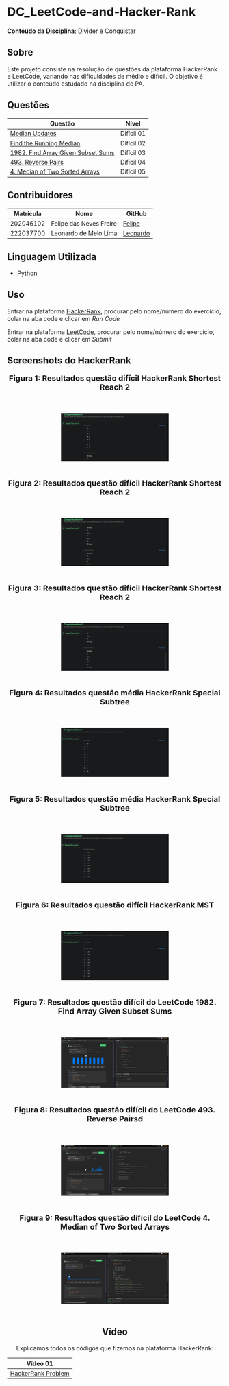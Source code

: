# DC_LeetCode-and-Hacker-Rank

**Conteúdo da Disciplina**: Divider e Conquistar

## Sobre

Este projeto consiste na resolução de questões da plataforma HackerRank e LeetCode, variando nas dificuldades de médio e difícil. O objetivo é utilizar o conteúdo estudado na disciplina de PA.

## Questões

<center>

</head>
<body>

<table>
    <thead>
        <tr>
            <th>Questão</th>
            <th>Nível</th>
        </tr>
    </thead>
    <tbody>
        <tr>
            <td><a href="https://www.hackerrank.com/challenges/median/problem" target="_blank">Median Updates</td>
            <td>Difícil 01</td>
        </tr>
        <tr>
            <td><a href="https://www.hackerrank.com/challenges/find-the-running-median/problem" target="_blank">Find the Running Median</td>
            <td>Difícil 02</td>
        </tr>
        <tr>
            <td><a href="https://leetcode.com/problems/find-array-given-subset-sums/description/?envType=problem-list-v2&envId=divide-and-conquer" target="_blank">1982. Find Array Given Subset Sums</td>
            <td>Difícil 03</td>
        </tr>
        <tr>
            <td><a href="https://leetcode.com/problems/reverse-pairs/description/?envType=problem-list-v2&envId=divide-and-conquer" target="_blank">493. Reverse Pairs</td>
            <td>Difícil 04</td>
        </tr>
         <tr>
            <td><a href="https://leetcode.com/problems/median-of-two-sorted-arrays/?envType=problem-list-v2&envId=divide-and-conquer" target="_blank">4. Median of Two Sorted Arrays</td>
            <td>Difícil 05</td>
        </tr>
    </tbody>
</table>

</body>
</html>

</center>

## Contribuidores

<center>

</head>
<body>

<table>
    <thead>
        <tr>
            <th>Matrícula</th>
            <th>Nome</th>
            <th>GitHub</th>
        </tr>
    </thead>
    <tbody>
        <tr>
            <td>202046102</td>
            <td>Felipe das Neves Freire</td>
            <td><a href="https://github.com/FelipeFreire-gf" target="_blank">Felipe</a></td>
        </tr>
        <tr>
            <td>222037700</td>
            <td>Leonardo de Melo Lima</td>
            <td><a href="https://github.com/leozinlima" target="_blank">Leonardo</a></td>
        </tr>
    </tbody>
</table>

</body>
</html>

</center>

## Linguagem Utilizada

- Python

## Uso

Entrar na plataforma [HackerRank](https://www.hackerrank.com/dashboard), procurar pelo nome/número do exercício, colar na aba code e clicar em _Run Code_

Entrar na plataforma [LeetCode](https://leetcode.com/problem-list/divide-and-conquer/), procurar pelo nome/número do exercício, colar na aba code e clicar em _Submit_

## Screenshots do HackerRank

<div align="center">
  <font size="4"><p style="text-align: center; margin-bottom: 50px;"><b>Figura 1: Resultados questão difícil HackerRank Shortest Reach 2</b></p></font>
</div>

<div align="center">
<img src="Assets/QuestaoDificil1_case0_1.png" alt="inicial" style=" max-width: 50%; height: auto; margin-bottom: 20px;">
</div>
<div align="center">

<div align="center">
  <font size="4"><p style="text-align: center; margin-bottom: 50px;"><b>Figura 2: Resultados questão difícil HackerRank Shortest Reach 2</b></p></font>
</div>

<div align="center">
<img src="Assets/QuestaoDificil1_case0_2.png" alt="inicial" style=" max-width: 50%; height: auto; margin-bottom: 20px;">
</div>
<div align="center">

<div align="center">
  <font size="4"><p style="text-align: center; margin-bottom: 50px;"><b>Figura 3: Resultados questão difícil HackerRank Shortest Reach 2</b></p></font>
</div>

<div align="center">
<img src="Assets/QuestaoDificil1_case0_3.png" alt="inicial" style=" max-width: 50%; height: auto; margin-bottom: 20px;">
</div>
<div align="center">

<div align="center">
  <font size="4"><p style="text-align: center; margin-bottom: 50px;"><b>Figura 4: Resultados questão média HackerRank Special Subtree</b></p></font>
</div>

<div align="center">
<img src="Assets/QuestaoDificil2_case0_1.png" alt="inicial" style=" max-width: 50%; height: auto; margin-bottom: 20px;">
</div>
<div align="center">

<div align="center">
  <font size="4"><p style="text-align: center; margin-bottom: 50px;"><b>Figura 5: Resultados questão média HackerRank Special Subtree</b></p></font>
</div>

<div align="center">
<img src="Assets/QuestaoDificil2_case0_2.png" alt="inicial" style=" max-width: 50%; height: auto; margin-bottom: 20px;">
</div>
<div align="center">

<div align="center">
  <font size="4"><p style="text-align: center; margin-bottom: 50px;"><b>Figura 6: Resultados questão difícil HackerRank MST</b></p></font>
</div>

<div align="center">
<img src="Assets/QuestaoDificil2_case0_3.png" alt="inicial" style=" max-width: 50%; height: auto; margin-bottom: 20px;">
</div>
<div align="center">

<div align="center">
  <font size="4"><p style="text-align: center; margin-bottom: 50px;"><b>Figura 7: Resultados questão difícil do LeetCode 1982. Find Array Given Subset Sums</b></p></font>
</div>

<div align="center">
<img src="Assets/sumos.png" alt="inicial" style=" max-width: 50%; height: auto; margin-bottom: 20px;">
</div>

<div align="center">
  <font size="4"><p style="text-align: center; margin-bottom: 50px;"><b>Figura 8: Resultados questão difícil do LeetCode 493. Reverse Pairsd</b></p></font>
</div>

<div align="center">
<img src="Assets/reverte.png" alt="inicial" style=" max-width: 50%; height: auto; margin-bottom: 20px;">
</div>
<div align="center">
  <font size="4"><p style="text-align: center; margin-bottom: 50px;"><b>Figura 9: Resultados questão difícil do LeetCode 4. Median of Two Sorted Arrays</b></p></font>
</div>

<div align="center">
<img src="Assets/mediana.png" alt="inicial" style=" max-width: 50%; height: auto; margin-bottom: 20px;">
</div>

## Vídeo

Explicamos todos os códigos que fizemos na plataforma HackerRank:

</head>
<body>

<table>
    <thead>
        <tr>
            <th>Vídeo 01</th>
        </tr>
    </thead>
    <tbody>
        <tr>
            <td><a href="https://youtu.be/IYYoHstUyWE" target="_blank">HackerRank Problem</a></td>
        </tr>
    </tbody>
</table>

</body>
</html>
